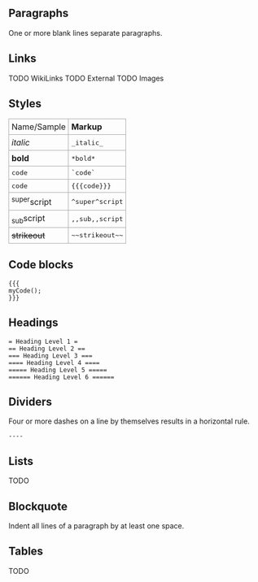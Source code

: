 ## Paragraphs

One or more blank lines separate paragraphs.

## Links

TODO WikiLinks
TODO External
TODO Images

## Styles

<table><tr><td style="border: 1px solid #aaa; padding: 5px;"> Name/Sample</td><td style="border: 1px solid #aaa; padding: 5px;"> <strong> Markup </strong>       </td></tr> <tr><td style="border: 1px solid #aaa; padding: 5px;">  <i>italic</i>       </td><td style="border: 1px solid #aaa; padding: 5px;"> <tt>_italic_</tt>       </td></tr> <tr><td style="border: 1px solid #aaa; padding: 5px;">  <strong>bold</strong>         </td><td style="border: 1px solid #aaa; padding: 5px;"> <tt>*bold*</tt>         </td></tr> <tr><td style="border: 1px solid #aaa; padding: 5px;">  <tt>code</tt>         </td><td style="border: 1px solid #aaa; padding: 5px;"> <tt>`code`</tt>     </td></tr> <tr><td style="border: 1px solid #aaa; padding: 5px;">  <tt>code</tt>     </td><td style="border: 1px solid #aaa; padding: 5px;"> <tt>{{{code}}}</tt>     </td></tr> <tr><td style="border: 1px solid #aaa; padding: 5px;">  <sup>super</sup>script  </td><td style="border: 1px solid #aaa; padding: 5px;"> <tt>^super^script</tt>  </td></tr> <tr><td style="border: 1px solid #aaa; padding: 5px;">  <sub>sub</sub>script  </td><td style="border: 1px solid #aaa; padding: 5px;"> <tt>,,sub,,script</tt>  </td></tr> <tr><td style="border: 1px solid #aaa; padding: 5px;"> <span style="text-decoration: line-through">strikeout</span>   </td><td style="border: 1px solid #aaa; padding: 5px;"> <tt>~~strikeout~~</tt>  </td></tr> </table>

## Code blocks

	{{{
	myCode();
	}}}

## Headings

	= Heading Level 1 =
	== Heading Level 2 ==
	=== Heading Level 3 ===
	==== Heading Level 4 ====
	===== Heading Level 5 =====
	====== Heading Level 6 ======

## Dividers

Four or more dashes on a line by themselves results in a horizontal rule.

	----

## Lists

TODO

## Blockquote

Indent all lines of a paragraph by at least one space.

## Tables

TODO